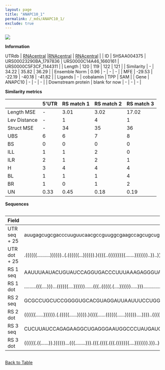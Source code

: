 ```yaml
---
layout: page
title: "ANAPC10_1"
permalink: /_mds/ANAPC10_1/
exclude: true
---
```




![](../../alns_9.28.22/aln_5HSAA004375_0.971.png?raw=true)


**Information**
<div style="overflow-x:auto;" markdown="block>
| | 5'UTR       | RS match 1   | RS match 2  | RS match 3 |
| ---- | ----------- | ----------- | ----------- | ----------- |
| Link | <a href="http://utrdb.ba.itb.cnr.it/getutr/5HSAA004375/1" target="_blank" rel="noopener noreferrer">UTRdb</a>   | <a href="https://rnacentral.org/rna/URS00023290BA/1797836" target="_blank" rel="noopener noreferrer">RNAcentral</a>     |<a href="https://rnacentral.org/rna/URS0000C14A46/1660161" target="_blank" rel="noopener noreferrer">RNAcentral</a>  | <a href="https://rnacentral.org/rna/URS0000C5F3CF/1144311" target="_blank" rel="noopener noreferrer">RNAcentral</a>   |
| ID | 5HSAA004375     | URS00023290BA_1797836     | URS0000C14A46_1660161     | URS0000C5F3CF_1144311     |
| Length | 120     |  119    | 122   |  121    |
| Similarity | - | 34.22 | 35.82 | 36.29 |
| Ensemble Norm | 0.96 | - | - | - |
| MFE | -29.53 | -22.19 | -40.18 | -41.82 |
| Ligands | - | cobalamin | TPP | SAM |
| Gene | ANAPC10 | - | - | - |
| Downstream protein | blank for now    |    -    | -  | - |
</div>

**Similarity metrics**

| | 5'UTR       | RS match 1   | RS match 2  | RS match 3 |
| ---- | ----------- | ----------- | ----------- | ----------- |
| Length MSE | - | 3.01 | 3.02 | 17.02 |
| Lev Distance | - | 1 | 4 | 1 |
| Struct MSE | - | 34 | 35 | 36 |
| UBS| 6 | 6 | 7 | 8 |
| BS | 0 | 0 | 0 | 0 |
| ILL | 1 | 1 | 2 | 0 |
| ILR | 2 | 1 | 2 | 1 |
| H | 3 | 4 | 4 | 4 |
| BL | 1 | 1 | 1 | 4 |
| BR | 1 | 0 | 1 | 2 |
| UN | 0.33 | 0.45 | 0.18 | 0.19 |

**Sequences**


<div style="overflow-x:auto;">

<table>
<colgroup>
<col width="30%" />
<col width="70%" />
</colgroup>
<thead>
<tr class="header">
<th>Field</th>
<th>Description</th>
</tr>
</thead>
<tbody>
<tr>
<td markdown="span">UTR seq + 25 </td>
<td markdown="span"> auugagcugcgacccuuguucaacgccguuggcgaagccagcugcuggaggugccgagaaucugaguuucggcaagcagccagaauauuuuaaaaATGACTACACCAAACAAGACACCTC </td>
</tr>
<tr>
<td markdown="span">UTR dot + 25  </td>
<td markdown="span"> .((((((..........))))))..(.((((((...)))))).)((((..(((((((((.......)))))))..))..)))).....................................
</td>
</tr>


<tr>
<td markdown="span">RS 1 seq </td>
<td markdown="span"> AAUUUAAUACUGUAUCCAGGUGACCCUUUAAAGAGGGUAGAAUAGGGAAGAGGGUGAAACCCCCUCACGGACCCGCCACUGUAAACGAAGACGAAAUCUGCACCUAUGCCACUGCCCCC
</td>
</tr>


<tr>
<td markdown="span">RS 1 dot </td>
<td markdown="span"> .........(((....)))...((((((....))))))......(((..(((((.(....)))))).....))).........................(((....)))..........
</td>
</tr>


<tr>
<td markdown="span">RS 2 seq </td>
<td markdown="span"> GCGCCUGCUCCGGGGUGCACGUAGGAUUAAUUUCCUGGGCGUGCUGAGAUGGCGGACCUGACCGCCGGAACCGCGAACUUGAUCUGGUUAGUACCAGCGUAAGAAGAGCUGCAAUGGAAGAG
</td>
</tr>


<tr>
<td markdown="span">RS 2 dot </td>
<td markdown="span"> ((((((......)))))).(.(((((......))))).)((((......((((((......))))))....))))..((((..(((((....)))))..))))...................
</td>
</tr>


<tr>
<td markdown="span">RS 3 seq </td>
<td markdown="span"> CUCUUAUCCAGAGAAGGCUGAGGGAAUGGCCCUAUGAUGCCCGGCAACCUAGCUGGCAAGAUCACCGUCUUGCGAGCCAAGGUGCUAACUCCAACAGGUAGCGAUACCUGACAGAUAAGAG
</td>
</tr>


<tr>
<td markdown="span">RS 3 dot </td>
<td markdown="span"> ((((((.((......)).))))))...(((........))).(((.((((.(((.(((((((....))))))).)))..)))))))........((((((....))))))...........
</td>
</tr>

</tbody>
</table>


</div>


[Back to Table](../../display)
